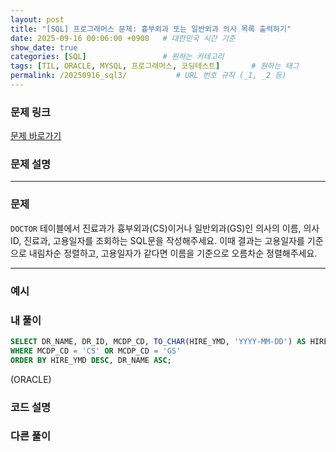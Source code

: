 ```yaml
---
layout: post
title: "[SQL] 프로그래머스 문제: 흉부외과 또는 일반외과 의사 목록 출력하기"
date: 2025-09-16 00:06:00 +0900   # 대한민국 시간 기준
show_date: true 
categories: [SQL]                 # 원하는 카테고리
tags: [TIL, ORACLE, MYSQL, 프로그래머스, 코딩테스트]       # 원하는 태그
permalink: /20250916_sql3/           # URL 번호 규칙 (_1, _2 등)
---
```


### 문제 링크

[문제 바로가기](https://school.programmers.co.kr/learn/courses/30/lessons/132203)



### **문제 설명**



---

### 문제

`DOCTOR` 테이블에서 진료과가 흉부외과(CS)이거나 일반외과(GS)인 의사의 이름, 의사ID, 진료과, 고용일자를 조회하는 SQL문을 작성해주세요. 이때 결과는 고용일자를 기준으로 내림차순 정렬하고, 고용일자가 같다면 이름을 기준으로 오름차순 정렬해주세요.

---

### 예시




### 내 풀이

```sql
SELECT DR_NAME, DR_ID, MCDP_CD, TO_CHAR(HIRE_YMD, 'YYYY-MM-DD') AS HIRE_YMD FROM DOCTOR
WHERE MCDP_CD = 'CS' OR MCDP_CD = 'GS'
ORDER BY HIRE_YMD DESC, DR_NAME ASC;
```
(ORACLE)


### 코드 설명




### 다른 풀이

